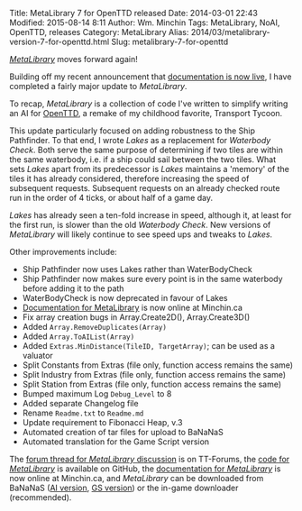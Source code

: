 Title: MetaLibrary 7 for OpenTTD released
Date: 2014-03-01 22:43
Modified: 2015-08-14 8:11
Author: Wm. Minchin
Tags: MetaLibrary, NoAI, OpenTTD, releases
Category: MetaLibrary
Alias: 2014/03/metalibrary-version-7-for-openttd.html
Slug: metalibrary-7-for-openttd

*[MetaLibrary](http://minchin.ca/openttd-metalibrary/)* moves forward
again!

Building off my recent announcement that [documentation is now
live]({filename}20140201-metalibrary-documentation-live.md),
I have completed a fairly major update to *MetaLibrary*.

To recap, *MetaLibrary* is a collection of code I've written to simplify
writing an AI for [OpenTTD](http://www.openttd.org/), a remake of my
childhood favorite, Transport Tycoon.

This update particularly focused on adding robustness to the Ship
Pathfinder. To that end, I wrote *Lakes* as a replacement for *Waterbody
Check*. Both serve the same purpose of determining if two tiles are
within the same waterbody, i.e. if a ship could sail between the two
tiles. What sets *Lakes* apart from its predecessor is *Lakes* maintains
a 'memory' of the tiles it has already considered, therefore increasing
the speed of subsequent requests. Subsequent requests on an already
checked route run in the order of 4 ticks, or about half of a game day.

*Lakes* has already seen a ten-fold increase in speed, although it, at
least for the first run, is slower than the old *Waterbody* *Check*. New
versions of *MetaLibrary* will likely continue to see speed ups and
tweaks to *Lakes*.

Other improvements include:

-   Ship Pathfinder now uses Lakes rather than WaterBodyCheck
-   Ship Pathfinder now makes sure every point is in the same waterbody
    before adding it to the path
-   WaterBodyCheck is now deprecated in favour of Lakes
-   [Documentation for
    MetaLibrary](http://minchin.ca/openttd-metalibrary/) is now online
    at Minchin.ca
-   Fix array creation bugs in Array.Create2D(), Array.Create3D()
-   Added `Array.RemoveDuplicates(Array)`
-   Added `Array.ToAIList(Array)`
-   Added `Extras.MinDistance(TileID, TargetArray)`; can be used as a
    valuator
-   Split Constants from Extras (file only, function access remains the
    same)
-   Split Industry from Extras (file only, function access remains the
    same)
-   Split Station from Extras (file only, function access remains the
    same)
-   Bumped maximum Log `Debug_Level` to 8
-   Added separate Changelog file
-   Rename `Readme.txt` to `Readme.md`
-   Update requirement to Fibonacci Heap, v.3
-   Automated creation of tar files for upload to BaNaNaS
-   Automated translation for the Game Script version

The [forum thread for *MetaLibrary*
discussion](http://www.tt-forums.net/viewtopic.php?f=65&t=57903) is on
TT-Forums, the [code for
*MetaLibrary*](https://github.com/MinchinWeb/openttd-metalibrary/) is
available on GitHub, the [documentation for
*MetaLibrary*](http://minchin.ca/openttd-metalibrary/) is now online at
Minchin.ca, and *MetaLibrary* can be downloaded from BaNaNaS ([AI
version](http://bananas.openttd.org/en/ailibrary/), [GS
version](http://bananas.openttd.org/en/gslibrary/)) or the in-game
downloader (recommended).
